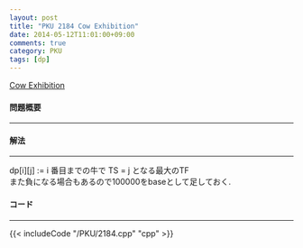 ```yaml
---
layout: post
title: "PKU 2184 Cow Exhibition"
date: 2014-05-12T11:01:00+09:00
comments: true
category: PKU
tags: [dp]
---
```


[Cow Exhibition](http://poj.org/problem?id=2184)

#### 問題概要

****

#### 解法

****

dp[i][j] := i 番目までの牛で TS = j となる最大のTF  
また負になる場合もあるので100000をbaseとして足しておく.  

#### コード

****

{{< includeCode "/PKU/2184.cpp" "cpp" >}}
